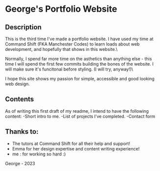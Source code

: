 # George's Portfolio Website

## Description
This is the third time I've made a portfolio website. I have used my time at Command Shift (FKA Manchester Codes) to learn loads about web development, and hopefully that shows in this website.\

Normally, I spend far more time on the asthetics than anything else - this time I will spend the first few commits building the bones of the website. I will make sure it's funcitonal before styling. (I will try, anyway!)\

I hope this site shows my passion for simple, accessible and good looking web design.

## Contents
As of writing this first draft of my readme, I intend to have the following content:
-Short intro to me.
-List of projects I've completed.
-Contact form 



## Thanks to:
- The tutors at Command Shift for all their help and support! 
- Emma for her design expertise and content writing experience!
- me : for working so hard :)




George - 2023